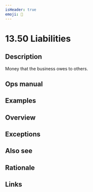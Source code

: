 ```yaml
---
isHeader: true
emoji: 💸
---
```


# 13.50 Liabilities

## Description

Money that the business owes to others.

## Ops manual

## Examples

## Overview

## Exceptions

## Also see

## Rationale

## Links
